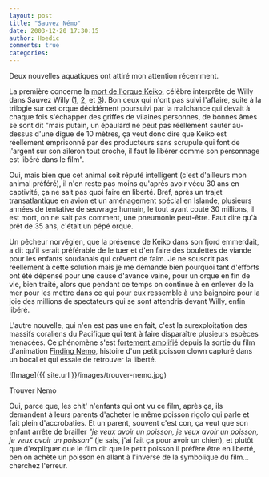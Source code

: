 ```yaml
---
layout: post
title: "Sauvez Némo"
date: 2003-12-20 17:30:15
author: Hoedic
comments: true
categories: 
---
```



Deux nouvelles aquatiques ont attiré mon attention récemment.

La première concerne la [mort de l'orque Keiko](http://fr.news.yahoo.com/031213/202/3jt69.html), célèbre interprête de Willy dans Sauvez Willy ([1](http://www.imdb.com/title/tt0106965/), [2](http://www.imdb.com/title/tt0113114/), et [3](http://www.imdb.com/title/tt0119152/)). Bon ceux qui n'ont pas suivi l'affaire, suite à la trilogie sur cet orque décidément poursuivi par la malchance qui devait à chaque fois s'échapper des griffes de vilaines personnes, de bonnes âmes se sont dit "mais putain, un épaulard ne peut pas réellement sauter au-dessus d'une digue de 10 mètres, ça veut donc dire que Keiko est réellement emprisonné par des producteurs sans scrupule qui font de l'argent sur son aileron tout croche, il faut le libérer comme son personnage est libéré dans le film".

Oui, mais bien que cet animal soit réputé intelligent (c'est d'ailleurs mon animal préféré), il n'en reste pas moins qu'après avoir vécu 30 ans en captivité, ça ne sait pas quoi faire en liberté. Bref, après un trajet transatlantique en avion et un aménagement spécial en Islande, plusieurs années de tentative de seuvrage humain, le tout ayant couté 30 millions, il est mort, on ne sait pas comment, une pneumonie peut-être. Faut dire qu'à prêt de 35 ans, c'était un pépé orque.

Un pêcheur norvégien, que la présence de Keiko dans son fjord emmerdait, a dit qu'il serait préférable de le tuer et d'en faire des boulettes de viande pour les enfants soudanais qui crêvent de faim. Je ne souscrit pas réellement à cette solution mais je me demande bien pourquoi tant d'efforts ont été dépensé pour une cause d'avance vaine, pour un orque en fin de vie, bien traité, alors que pendant ce temps on continue à en enlever de la mer pour les mettre dans ce qui pour eux ressemble à une baignoire pour la joie des millions de spectateurs qui se sont attendris devant Willy, enfin libéré.

L'autre nouvelle, qui n'en est pas une en fait, c'est la surexploitation des massifs coraliens du Pacifique qui tent à faire disparaître plusieurs espèces menacées. Ce phénomène s'est [fortement amplifié](http://www.lemonde.fr/web/article/0,1-0@2-3208,36-345833,0.html) depuis la sortie du film d'animation [Finding Nemo](http://us.imdb.com/title/tt0266543/), histoire d'un petit poisson clown capturé dans un bocal et qui essaie de retrouver la liberté.

![Image]({{ site.url }}/images/trouver-nemo.jpg)
<div class="photoattrib">Trouver Nemo</div>



Oui, parce que, les chit' n'enfants qui ont vu ce film, après ça, ils demandent à leurs parents d'acheter le même poisson rigolo qui parle et fait plein d'accrobaties. Et un parent, souvent c'est con, ça veut que son enfant arrête de brailler *"je veux avoir un poisson, je veux avoir un poisson, je veux avoir un poisson"* (je sais, j'ai fait ça pour avoir un chien), et plutôt que d'expliquer que le film dit que le petit poisson il préfère être en liberté, ben on achète un poisson en allant à l'inverse de la symbolique du film... cherchez l'erreur.